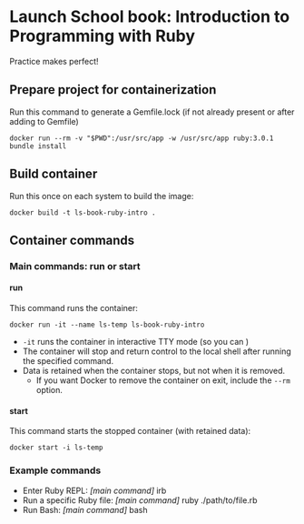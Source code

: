 # Launch School book: Introduction to Programming with Ruby

Practice makes perfect!

## Prepare project for containerization
Run this command to generate a Gemfile.lock (if not already present or after adding to Gemfile)

`docker run --rm -v "$PWD":/usr/src/app -w /usr/src/app ruby:3.0.1 bundle install`

## Build container
Run this once on each system to build the image:

`docker build -t ls-book-ruby-intro .`

## Container commands

### Main commands: run or start

#### run
This command runs the container:

`docker run -it --name ls-temp ls-book-ruby-intro`

- `-it` runs the container in interactive TTY mode (so you can )
- The container will stop and return control to the local shell after running the specified command.
- Data is retained when the container stops, but not when it is removed.
  - If you want Docker to remove the container on exit, include the `--rm` option.

#### start
This command starts the stopped container (with retained data):

`docker start -i ls-temp`

### Example commands

- Enter Ruby REPL: *[main command]* irb
- Run a specific Ruby file: *[main command]* ruby ./path/to/file.rb
- Run Bash: *[main command]* bash
